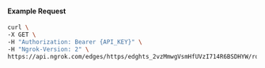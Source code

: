 <!-- Code generated for API Clients. DO NOT EDIT. -->
#### Example Request
```bash
curl \
-X GET \
-H "Authorization: Bearer {API_KEY}" \
-H "Ngrok-Version: 2" \
https://api.ngrok.com/edges/https/edghts_2vzMmwgVsmHfUVzI714R6BSDHYW/routes/edghtsrt_2vzMmuvBLQZkBxdNZK6WDTYvNEI/backend
